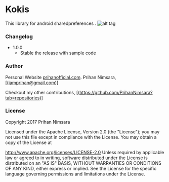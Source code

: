 # Kokis
This library for android sharedpreferences .
![alt tag](https://user-images.githubusercontent.com/29063580/27034382-23bcc2ca-4f9b-11e7-8189-f8ddada96a20.jpg)
### Changelog
- 1.0.0
    - Stable the release with sample code

### Author
Personal Website [prihanofficial.com](http://prihanofficial.com/).
Prihan Nimsara, [(iamprihan@gmail.com)]

Checkout my other contributions, [(https://github.com/PrihanNimsara?tab=repositories)]
### License

Copyright 2017 Prihan Nimsara

Licensed under the Apache License, Version 2.0 (the "License"); you may not use this file except in compliance with the License. You may obtain a copy of the License at

http://www.apache.org/licenses/LICENSE-2.0
Unless required by applicable law or agreed to in writing, software distributed under the License is distributed on an "AS IS" BASIS, WITHOUT WARRANTIES OR CONDITIONS OF ANY KIND, either express or implied. See the License for the specific language governing permissions and limitations under the License.

